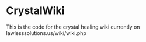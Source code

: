 # CrystalWiki
This is the code for the crystal healing wiki currently on lawlesssolutions.us/wiki/wiki.php

